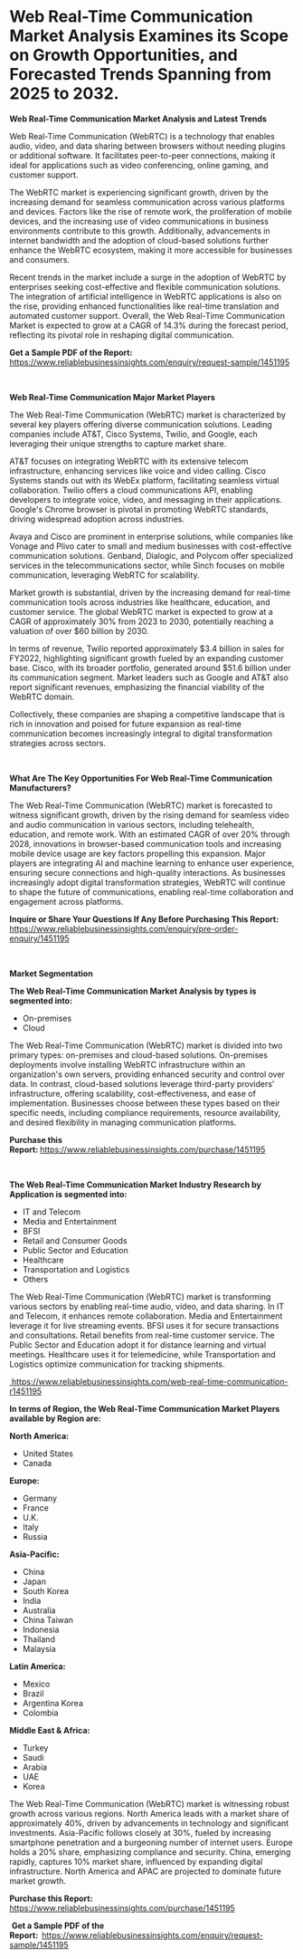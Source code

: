<p><h1>Web Real-Time Communication Market Analysis Examines its Scope on Growth Opportunities, and Forecasted Trends Spanning from 2025 to 2032.</h1></p><p><strong>Web Real-Time Communication Market Analysis and Latest Trends</strong></p>
<p><p>Web Real-Time Communication (WebRTC) is a technology that enables audio, video, and data sharing between browsers without needing plugins or additional software. It facilitates peer-to-peer connections, making it ideal for applications such as video conferencing, online gaming, and customer support.</p><p>The WebRTC market is experiencing significant growth, driven by the increasing demand for seamless communication across various platforms and devices. Factors like the rise of remote work, the proliferation of mobile devices, and the increasing use of video communications in business environments contribute to this growth. Additionally, advancements in internet bandwidth and the adoption of cloud-based solutions further enhance the WebRTC ecosystem, making it more accessible for businesses and consumers.</p><p>Recent trends in the market include a surge in the adoption of WebRTC by enterprises seeking cost-effective and flexible communication solutions. The integration of artificial intelligence in WebRTC applications is also on the rise, providing enhanced functionalities like real-time translation and automated customer support. Overall, the Web Real-Time Communication Market is expected to grow at a CAGR of 14.3% during the forecast period, reflecting its pivotal role in reshaping digital communication.</p></p>
<p><strong>Get a Sample PDF of the Report:&nbsp;</strong> <a href="https://www.reliablebusinessinsights.com/enquiry/request-sample/1451195?utm_campaign=2809&utm_medium=2&utm_source=Github&utm_content=ia&utm_term=20042025&utm_id=web-real-time-communication">https://www.reliablebusinessinsights.com/enquiry/request-sample/1451195</a></p>
<p>&nbsp;</p>
<p><strong>Web Real-Time Communication Major Market Players</strong></p>
<p><p>The Web Real-Time Communication (WebRTC) market is characterized by several key players offering diverse communication solutions. Leading companies include AT&T, Cisco Systems, Twilio, and Google, each leveraging their unique strengths to capture market share.</p><p>AT&T focuses on integrating WebRTC with its extensive telecom infrastructure, enhancing services like voice and video calling. Cisco Systems stands out with its WebEx platform, facilitating seamless virtual collaboration. Twilio offers a cloud communications API, enabling developers to integrate voice, video, and messaging in their applications. Google's Chrome browser is pivotal in promoting WebRTC standards, driving widespread adoption across industries.</p><p>Avaya and Cisco are prominent in enterprise solutions, while companies like Vonage and Plivo cater to small and medium businesses with cost-effective communication solutions. Genband, Dialogic, and Polycom offer specialized services in the telecommunications sector, while Sinch focuses on mobile communication, leveraging WebRTC for scalability.</p><p>Market growth is substantial, driven by the increasing demand for real-time communication tools across industries like healthcare, education, and customer service. The global WebRTC market is expected to grow at a CAGR of approximately 30% from 2023 to 2030, potentially reaching a valuation of over $60 billion by 2030.</p><p>In terms of revenue, Twilio reported approximately $3.4 billion in sales for FY2022, highlighting significant growth fueled by an expanding customer base. Cisco, with its broader portfolio, generated around $51.6 billion under its communication segment. Market leaders such as Google and AT&T also report significant revenues, emphasizing the financial viability of the WebRTC domain.</p><p>Collectively, these companies are shaping a competitive landscape that is rich in innovation and poised for future expansion as real-time communication becomes increasingly integral to digital transformation strategies across sectors.</p></p>
<p>&nbsp;</p>
<p><strong>What Are The Key Opportunities For Web Real-Time Communication Manufacturers?</strong></p>
<p><p>The Web Real-Time Communication (WebRTC) market is forecasted to witness significant growth, driven by the rising demand for seamless video and audio communication in various sectors, including telehealth, education, and remote work. With an estimated CAGR of over 20% through 2028, innovations in browser-based communication tools and increasing mobile device usage are key factors propelling this expansion. Major players are integrating AI and machine learning to enhance user experience, ensuring secure connections and high-quality interactions. As businesses increasingly adopt digital transformation strategies, WebRTC will continue to shape the future of communications, enabling real-time collaboration and engagement across platforms.</p></p>
<p><strong>Inquire or Share Your Questions If Any Before Purchasing This Report:</strong> <a href="https://www.reliablebusinessinsights.com/enquiry/pre-order-enquiry/1451195?utm_campaign=2809&utm_medium=2&utm_source=Github&utm_content=ia&utm_term=20042025&utm_id=web-real-time-communication">https://www.reliablebusinessinsights.com/enquiry/pre-order-enquiry/1451195</a></p>
<p>&nbsp;</p>
<p><strong>Market Segmentation</strong></p>
<p><strong>The Web Real-Time Communication Market Analysis by types is segmented into:</strong></p>
<p><ul><li>On-premises</li><li>Cloud</li></ul></p>
<p><p>The Web Real-Time Communication (WebRTC) market is divided into two primary types: on-premises and cloud-based solutions. On-premises deployments involve installing WebRTC infrastructure within an organization's own servers, providing enhanced security and control over data. In contrast, cloud-based solutions leverage third-party providers’ infrastructure, offering scalability, cost-effectiveness, and ease of implementation. Businesses choose between these types based on their specific needs, including compliance requirements, resource availability, and desired flexibility in managing communication platforms.</p></p>
<p><strong>Purchase this Report:&nbsp;</strong><a href="https://www.reliablebusinessinsights.com/purchase/1451195?utm_campaign=2809&utm_medium=2&utm_source=Github&utm_content=ia&utm_term=20042025&utm_id=web-real-time-communication">https://www.reliablebusinessinsights.com/purchase/1451195</a></p>
<p>&nbsp;</p>
<p><strong>The Web Real-Time Communication Market Industry Research by Application is segmented into:</strong></p>
<p><ul><li>IT and Telecom</li><li>Media and Entertainment</li><li>BFSI</li><li>Retail and Consumer Goods</li><li>Public Sector and Education</li><li>Healthcare</li><li>Transportation and Logistics</li><li>Others</li></ul></p>
<p><p>The Web Real-Time Communication (WebRTC) market is transforming various sectors by enabling real-time audio, video, and data sharing. In IT and Telecom, it enhances remote collaboration. Media and Entertainment leverage it for live streaming events. BFSI uses it for secure transactions and consultations. Retail benefits from real-time customer service. The Public Sector and Education adopt it for distance learning and virtual meetings. Healthcare uses it for telemedicine, while Transportation and Logistics optimize communication for tracking shipments.</p></p>
<p><a href="https://www.reliablebusinessinsights.com/web-real-time-communication-r1451195?utm_campaign=2809&utm_medium=2&utm_source=Github&utm_content=ia&utm_term=20042025&utm_id=web-real-time-communication">&nbsp;https://www.reliablebusinessinsights.com/web-real-time-communication-r1451195</a></p>
<p><strong>In terms of Region, the Web Real-Time Communication Market Players available by Region are:</strong></p>
<p>
    <p> <strong> North America: </strong>
        <ul>
            <li>United States</li>
            <li>Canada</li>
        </ul>
        </p> 
    <p> <strong> Europe: </strong>
        <ul>
            <li>Germany</li>
            <li>France</li>
            <li>U.K.</li>
            <li>Italy</li>
            <li>Russia</li>
        </ul>
        </p> 
    <p> <strong> Asia-Pacific: </strong>
        <ul>
            <li>China</li>
            <li>Japan</li>
            <li>South Korea</li>
            <li>India</li>
            <li>Australia</li>
            <li>China Taiwan</li>
            <li>Indonesia</li>
            <li>Thailand</li>
            <li>Malaysia</li>
        </ul>
        </p> 
    <p> <strong> Latin America: </strong>
        <ul>
            <li>Mexico</li>
            <li>Brazil</li>
            <li>Argentina Korea</li>
            <li>Colombia</li>
        </ul>
        </p> 
    <p> <strong> Middle East & Africa: </strong>
        <ul>
            <li>Turkey</li>
            <li>Saudi</li>
            <li>Arabia</li>
            <li>UAE</li>
            <li>Korea</li>
        </ul>
    </p>
    </p>
<p><p>The Web Real-Time Communication (WebRTC) market is witnessing robust growth across various regions. North America leads with a market share of approximately 40%, driven by advancements in technology and significant investments. Asia-Pacific follows closely at 30%, fueled by increasing smartphone penetration and a burgeoning number of internet users. Europe holds a 20% share, emphasizing compliance and security. China, emerging rapidly, captures 10% market share, influenced by expanding digital infrastructure. North America and APAC are projected to dominate future market growth.</p></p>
<p><strong>Purchase this Report: </strong><a href="https://www.reliablebusinessinsights.com/purchase/1451195?utm_campaign=2809&utm_medium=2&utm_source=Github&utm_content=ia&utm_term=20042025&utm_id=web-real-time-communication">https://www.reliablebusinessinsights.com/purchase/1451195</a></p>
<p>&nbsp;<strong>Get a Sample PDF of the Report:&nbsp;&nbsp;</strong><a href="https://www.reliablebusinessinsights.com/enquiry/request-sample/1451195?utm_campaign=2809&utm_medium=2&utm_source=Github&utm_content=ia&utm_term=20042025&utm_id=web-real-time-communication">https://www.reliablebusinessinsights.com/enquiry/request-sample/1451195</a></p>
<p><strong></strong></p>
<p><p></p><p></p><p></p></p>